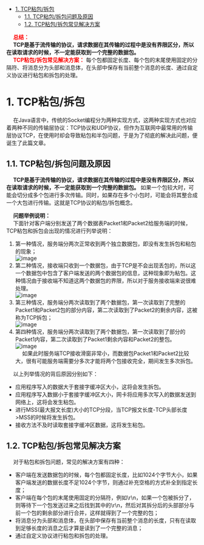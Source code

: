 
<!-- TOC -->

- [1. TCP粘包/拆包](#1-tcp粘包拆包)
    - [1.1. TCP粘包/拆包问题及原因](#11-tcp粘包拆包问题及原因)
    - [1.2. TCP粘包/拆包常见解决方案](#12-tcp粘包拆包常见解决方案)

<!-- /TOC -->
&emsp; **<font color = "red">总结：</font>**  
&emsp; **TCP是基于流传输的协议，请求数据在其传输的过程中是没有界限区分，所以在读取请求的时候，不一定能获取到一个完整的数据包。**  
&emsp; **<font color = "red">TCP粘包/拆包常见解决方案：</font>** 每个包都固定长度、每个包的末尾使用固定的分隔符、将消息分为头部和消息体，在头部中保存有当前整个消息的长度、通过自定义协议进行粘包和拆包的处理。   

# 1. TCP粘包/拆包
<!-- 
Socket粘包问题的3种解决方案
https://mp.weixin.qq.com/s/ODxGlLrohCveH-2m-BSDWQ
-->

&emsp; 在Java语言中，传统的Socket编程分为两种实现方式，这两种实现方式也对应着两种不同的传输层协议：TCP协议和UDP协议，但作为互联网中最常用的传输层协议TCP，在使用时却会导致粘包和半包问题，于是为了彻底的解决此问题，便诞生了此篇文章。  

## 1.1. TCP粘包/拆包问题及原因  
&emsp; **TCP是基于流传输的协议，请求数据在其传输的过程中是没有界限区分，所以在读取请求的时候，不一定能获取到一个完整的数据包。** 如果一个包较大时，可能会切分成多个包进行多次传输。同时，如果存在多个小包时，可能会将其整合成一个大包进行传输。这就是TCP协议的粘包/拆包概念。  
<!-- 粘包拆包问题是处于网络比较底层的问题，在数据链路层、网络层以及传输层都有可能发生。我们日常的网络应用开发大都在传输层进行，由于UDP有消息保护边界，不会发生粘包拆包问题，而因此粘包拆包问题只发生在TCP协议中。具体讲TCP是个”流"协议，只有流的概念，没有包的概念，对于业务上层数据的具体含义和边界并不了解，它只会根据TCP缓冲区的实际情况进行包的划分。所以在业务上认为，一个完整的包可能会被TCP拆分成多个包进行发送，也有可能把多个小的包封装成一个大的数据包发送，这就是所谓的TCP粘包和拆包问题。

&emsp; 下图中演示了粘包和拆包的三种情况：  
![image](https://gitee.com/wt1814/pic-host/raw/master/images/microService/netty/netty-38.png)  

* A和B两个包都刚好满足TCP缓冲区的大小，或者说其等待时间已经达到TCP等待时长，从而还是使用两个独立的包进行发送；  
* A和B两次请求间隔时间内较短，并且数据包较小，因而合并为同一个包发送给服务端；  
* B包比较大，因而将其拆分


&emsp; 产生粘包和拆包问题的主要原因是，操作系统在发送TCP数据的时候，底层会有一个缓冲区，例如1024个字节大小，如果一次请求发送的数据量比较小，没达到缓冲区大小，TCP则会将多个请求合并为同一个请求进行发送，这就形成了粘包问题；如果一次请求发送的数据量比较大，超过了缓冲区大小，TCP就会将其拆分为多次发送，这就是拆包，也就是将一个大的包拆分为多个小包进行发送。 
-->
&emsp; **问题举例说明：**    
&emsp; 下面针对客户端分别发送了两个数据表Packet1和Packet2给服务端的时候，TCP粘包和拆包会出现的情况进行列举说明：  
1. 第一种情况，服务端分两次正常收到两个独立数据包，即没有发生拆包和粘包的现象；  
![image](https://gitee.com/wt1814/pic-host/raw/master/images/microService/netty/netty-78.png)  
2. 第二种情况，接收端只收到一个数据包，由于TCP是不会出现丢包的，所以这一个数据包中包含了客户端发送的两个数据包的信息，这种现象即为粘包。这种情况由于接收端不知道这两个数据包的界限，所以对于服务接收端来说很难处理。  
![image](https://gitee.com/wt1814/pic-host/raw/master/images/microService/netty/netty-79.png)  
3. 第三种情况，服务端分两次读取到了两个数据包，第一次读取到了完整的Packet1和Packet2包的部分内容，第二次读取到了Packet2的剩余内容，这被称为TCP拆包；  
![image](https://gitee.com/wt1814/pic-host/raw/master/images/microService/netty/netty-80.png)  
4. 第四种情况，服务端分两次读取到了两个数据包，第一次读取到了部分的Packet1内容，第二次读取到了Packet1剩余内容和Packet2的整包。  
![image](https://gitee.com/wt1814/pic-host/raw/master/images/microService/netty/netty-81.png)  
&emsp; 如果此时服务端TCP接收滑窗非常小，而数据包Packet1和Packet2比较大，很有可能服务端需要分多次才能将两个包接收完全，期间发生多次拆包。   


&emsp; 以上列举情况的背后原因分别如下：  

* 应用程序写入的数据大于套接字缓冲区大小，这将会发生拆包。
* 应用程序写入数据小于套接字缓冲区大小，网卡将应用多次写入的数据发送到网络上，这将会发生粘包。
* 进行MSS(最大报文长度)大小的TCP分段，当TCP报文长度-TCP头部长度>MSS的时候将发生拆包。
* 接收方法不及时读取套接字缓冲区数据，这将发生粘包。

## 1.2. TCP粘包/拆包常见解决方案  
&emsp; 对于粘包和拆包问题，常见的解决方案有四种：  

* 客户端在发送数据包的时候，每个包都固定长度，比如1024个字节大小，如果客户端发送的数据长度不足1024个字节，则通过补充空格的方式补全到指定长度；  
* 客户端在每个包的末尾使用固定的分隔符，例如\r\n，如果一个包被拆分了，则等待下一个包发送过来之后找到其中的\r\n，然后对其拆分后的头部部分与前一个包的剩余部分进行合并，这样就得到了一个完整的包；  
* 将消息分为头部和消息体，在头部中保存有当前整个消息的长度，只有在读取到足够长度的消息之后才算是读到了一个完整的消息；  
* 通过自定义协议进行粘包和拆包的处理。  